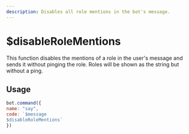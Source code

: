 ```yaml
---
description: Disables all role mentions in the bot's message.
---
```


# $disableRoleMentions

This function disables the mentions of a role in the user's message and sends it without pinging the role. Roles will be shown as the string but without a ping.

## Usage

```javascript
bot.command({
name: "say", 
code: `$message
$disableRoleMentions` 
})
```

